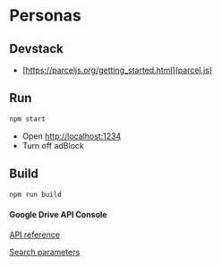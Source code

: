 # Personas

## Devstack
- [https://parceljs.org/getting_started.html](parcel.js)

## Run
```sh
npm start
```
- Open [http://localhost:1234]()
- Turn off adBlock

## Build
```sh
npm run build
```

#### Google Drive API Console
[](https://console.developers.google.com/apis/credentials?project=personas-220021&folder&organizationId)

[API reference](https://developers.google.com/drive/api/v2/reference)

[Search parameters](https://developers.google.com/drive/api/v3/search-parameters)


